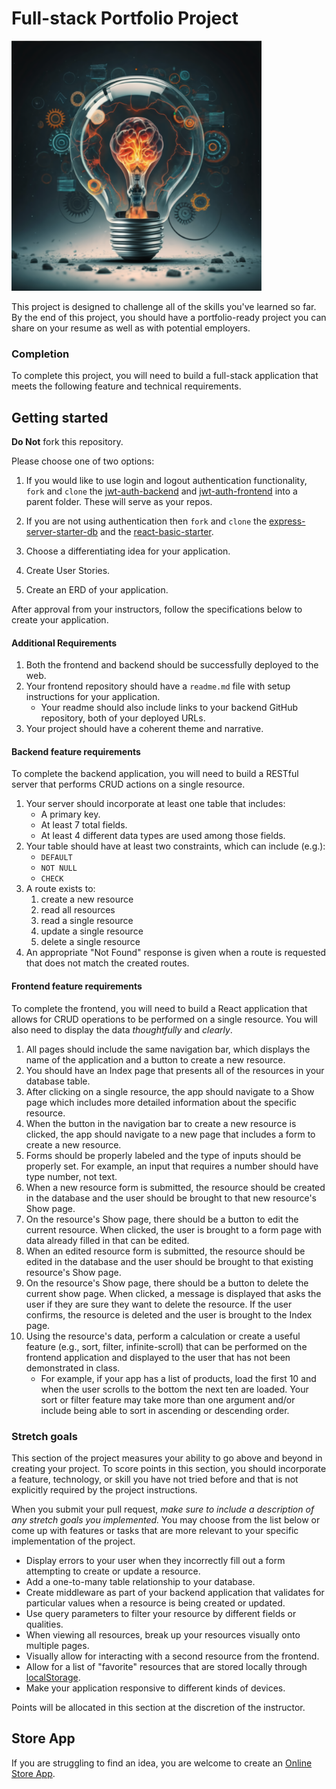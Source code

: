 # Full-stack Portfolio Project

<img src="./assets/idea.png" width="400" height="400">

This project is designed to challenge all of the skills you've learned so far. By the end of this project, you should have a portfolio-ready project you can share on your resume as well as with potential employers.

### Completion

To complete this project, you will need to build a full-stack application that meets the following feature and technical requirements.

## Getting started

**Do Not** fork this repository.

Please choose one of two options:

1. If you would like to use login and logout authentication functionality, `fork` and `clone` the [jwt-auth-backend](https://github.com/10-3-pursuit/jwt-auth-backend) and [jwt-auth-frontend](https://github.com/10-3-pursuit/jwt-auth-frontend) into a parent folder. These will serve as your repos.

1. If you are not using authentication then `fork` and `clone` the [express-server-starter-db](https://github.com/10-3-pursuit/express-server-starter-db) and the [react-basic-starter](https://github.com/10-3-pursuit/react-basic-starter/tree/main).

1. Choose a differentiating idea for your application.

1. Create User Stories.

1. Create an ERD of your application.

After approval from your instructors, follow the specifications below to create your application.

#### Additional Requirements

1. Both the frontend and backend should be successfully deployed to the web.
1. Your frontend repository should have a `readme.md` file with setup instructions for your application.
   - Your readme should also include links to your backend GitHub repository, both of your deployed URLs.
1. Your project should have a coherent theme and narrative.

#### Backend feature requirements

To complete the backend application, you will need to build a RESTful server that performs CRUD actions on a single resource.

1. Your server should incorporate at least one table that includes:
   - A primary key.
   - At least 7 total fields.
   - At least 4 different data types are used among those fields.
1. Your table should have at least two constraints, which can include (e.g.):
   - `DEFAULT`
   - `NOT NULL`
   - `CHECK`
1. A route exists to:
   1. create a new resource
   1. read all resources
   1. read a single resource
   1. update a single resource
   1. delete a single resource
1. An appropriate "Not Found" response is given when a route is requested that does not match the created routes.

#### Frontend feature requirements

To complete the frontend, you will need to build a React application that allows for CRUD operations to be performed on a single resource. You will also need to display the data _thoughtfully_ and _clearly_.

1. All pages should include the same navigation bar, which displays the name of the application and a button to create a new resource.
1. You should have an Index page that presents all of the resources in your database table.
1. After clicking on a single resource, the app should navigate to a Show page which includes more detailed information about the specific resource.
1. When the button in the navigation bar to create a new resource is clicked, the app should navigate to a new page that includes a form to create a new resource.
1. Forms should be properly labeled and the type of inputs should be properly set. For example, an input that requires a number should have type number, not text.
1. When a new resource form is submitted, the resource should be created in the database and the user should be brought to that new resource's Show page.
1. On the resource's Show page, there should be a button to edit the current resource. When clicked, the user is brought to a form page with data already filled in that can be edited.
1. When an edited resource form is submitted, the resource should be edited in the database and the user should be brought to that existing resource's Show page.
1. On the resource's Show page, there should be a button to delete the current show page. When clicked, a message is displayed that asks the user if they are sure they want to delete the resource. If the user confirms, the resource is deleted and the user is brought to the Index page.
1. Using the resource's data, perform a calculation or create a useful feature (e.g., sort, filter, infinite-scroll) that can be performed on the frontend application and displayed to the user that has not been demonstrated in class.
   - For example, if your app has a list of products, load the first 10 and when the user scrolls to the bottom the next ten are loaded. Your sort or filter feature may take more than one argument and/or include being able to sort in ascending or descending order.

### Stretch goals

This section of the project measures your ability to go above and beyond in creating your project. To score points in this section, you should incorporate a feature, technology, or skill you have not tried before and that is not explicitly required by the project instructions.

When you submit your pull request, _make sure to include a description of any stretch goals you implemented._ You may choose from the list below or come up with features or tasks that are more relevant to your specific implementation of the project.

- Display errors to your user when they incorrectly fill out a form attempting to create or update a resource.
- Add a one-to-many table relationship to your database.
- Create middleware as part of your backend application that validates for particular values when a resource is being created or updated.
- Use query parameters to filter your resource by different fields or qualities.
- When viewing all resources, break up your resources visually onto multiple pages.
- Visually allow for interacting with a second resource from the frontend.
- Allow for a list of "favorite" resources that are stored locally through [localStorage](https://developer.mozilla.org/en-US/docs/Web/API/Window/localStorage).
- Make your application responsive to different kinds of devices.

Points will be allocated in this section at the discretion of the instructor.

## Store App

If you are struggling to find an idea, you are welcome to create an [Online Store App](./README_STORE_APP.md).
